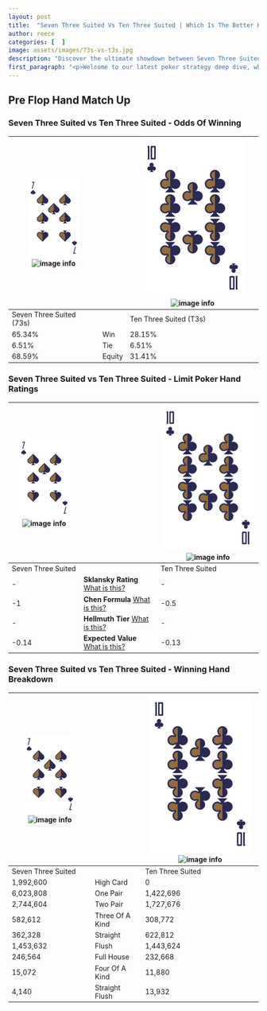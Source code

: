 ```yaml
---
layout: post
title:  "Seven Three Suited Vs Ten Three Suited | Which Is The Better Hand In Poker? A Complete Guide"
author: reece
categories: [  ]
image: assets/images/73s-vs-t3s.jpg
description: "Discover the ultimate showdown between Seven Three Suited and Ten Three Suited in poker! Uncover the odds, strategies, and scenarios where one hand triumphs over the other. Get ready to up your poker game with this thrilling analysis."
first_paragraph: "<p>Welcome to our latest poker strategy deep dive, where we're pitting two distinct hands against each other in a high-stakes showdown: Seven Three Suited vs Ten Three Suited.</p><p>In the dynamic world of poker, every decision counts, and knowing which hand holds the upper hand is key to your success at the table.</p><p>In this article, we'll dissect these two hands, explore the scenarios where one dominates the other, and equip you with the knowledge to make strategic choices that can tip the odds in your favor.</p><p>Get ready to unravel the intriguing dynamics of these poker hands and elevate your game to new heights.</p>"
---
```




[comment]: # (sp0)

## Pre Flop Hand Match Up

<div class="table hand-ratings" markdown="1"> 



### Seven Three Suited vs Ten Three Suited - Odds Of Winning


    
| ![image info](assets/images/hand1/7.png) ![image info](assets/images/hand1/3s.png) |  | ![image info](assets/images/hand2/T.png) ![image info](assets/images/hand2/3s.png) |
| -------- | -------- | -------- |
| Seven Three Suited (73s) |  | Ten Three Suited (T3s) |
| 65.34% | Win | 28.15% |
| 6.51% | Tie | 6.51% |
| 68.59% | Equity | 31.41% |




[comment]: # (sp1)



### Seven Three Suited vs Ten Three Suited - Limit Poker Hand Ratings


    
| ![image info](assets/images/hand1/7.png) ![image info](assets/images/hand1/3s.png) |  | ![image info](assets/images/hand2/T.png) ![image info](assets/images/hand2/3s.png) |
| -------- | -------- | -------- |
| Seven Three Suited |  | Ten Three Suited |
| - | **Sklansky Rating** [What is this?](/sklansky-rating-explained) | - |
| -1 | **Chen Formula** [What is this?](/chen-formula-explained) | -0.5 |
| - | **Hellmuth Tier** [What is this?](/Hellmuth-tier-explained) | - |
| -0.14 | **Expected Value** [What is this?](/expected-value-explained) | -0.13 |




[comment]: # (sp2)



### Seven Three Suited vs Ten Three Suited - Winning Hand Breakdown


    
| ![image info](assets/images/hand1/7.png) ![image info](assets/images/hand1/3s.png) |  | ![image info](assets/images/hand2/T.png) ![image info](assets/images/hand2/3s.png) |
| -------- | -------- | -------- |
| Seven Three Suited |  | Ten Three Suited |
| 1,992,600 | High Card | 0 |
| 6,023,808 | One Pair | 1,422,696 |
| 2,744,604 | Two Pair | 1,727,676 |
| 582,612 | Three Of A Kind | 308,772 |
| 362,328 | Straight | 622,812 |
| 1,453,632 | Flush | 1,443,624 |
| 246,564 | Full House | 232,668 |
| 15,072 | Four Of A Kind | 11,880 |
| 4,140 | Straight Flush | 13,932 |




[comment]: # (sp3)



</div>

[comment]: # (sp4)



[comment]: # (sp5)

